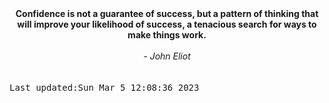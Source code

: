 
<div align="center"><b><span>Confidence is not a guarantee of success, but a pattern of thinking that will improve your likelihood of success, a tenacious search for ways to make things work.</span></b><br><br><i> - John Eliot</i></div>
<br><br><kbd>Last updated:Sun Mar  5 12:08:36 2023</kbd>